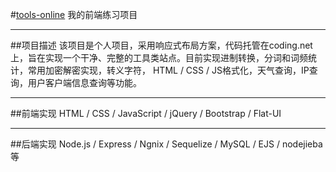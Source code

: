 #[tools-online](https://wenpeng.wang/)
我的前端练习项目
***
##项目描述
该项目是个人项目，采用响应式布局方案，代码托管在coding.net上，旨在实现一个干净、完整的工具类站点。目前实现进制转换，分词和词频统计，常用加密解密实现，转义字符， HTML / CSS / JS格式化，天气查询，IP查询，用户客户端信息查询等功能。
***
##前端实现
HTML / CSS / JavaScript / jQuery / Bootstrap / Flat-UI
***
##后端实现
Node.js / Express / Ngnix / Sequelize / MySQL / EJS / nodejieba等
